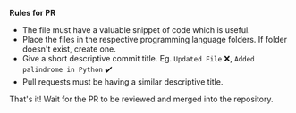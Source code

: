 <b>Rules for PR</b>
- The file must have a valuable snippet of code which is useful.
- Place the files in the respective programming language folders. If folder doesn't exist, create one.
- Give a short descriptive commit title. Eg. `Updated File` :x:, `Added palindrome in Python` :heavy_check_mark:
- Pull requests must be having a similar descriptive title.

That's it! Wait for the PR to be reviewed and merged into the repository.
